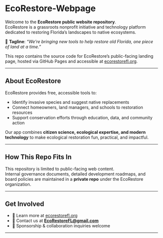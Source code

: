 # EcoRestore-Webpage

Welcome to the **EcoRestore public website repository**.  
EcoRestore is a grassroots nonprofit initiative and technology platform dedicated to restoring Florida’s landscapes to native ecosystems.

🌱 **Tagline**: *“We’re bringing new tools to help restore old Florida, one piece of land at a time.”*

This repo contains the source code for EcoRestore’s public-facing landing page, hosted via GitHub Pages and accessible at [ecorestorefl.org](https://ecorestorefl.org).

---

## About EcoRestore
EcoRestore provides free, accessible tools to:
- Identify invasive species and suggest native replacements
- Connect homeowners, land managers, and schools to restoration resources
- Support conservation efforts through education, data, and community action

Our app combines **citizen science, ecological expertise, and modern technology** to make ecological restoration fun, practical, and impactful.

---

## How This Repo Fits In
This repository is limited to public-facing web content.  
Internal governance documents, detailed development roadmaps, and board policies are maintained in a **private repo** under the EcoRestore organization.

---

## Get Involved
- 🌿 Learn more at [ecorestorefl.org](https://ecorestorefl.org)  
- 📩 Contact us at **EcoRestoreFL@gmail.com**  
- 🤝 Sponsorship & collaboration inquiries welcome  

---
